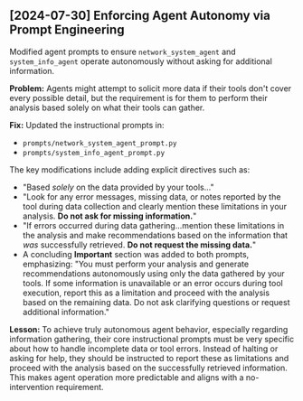 ## [2024-07-30] Enforcing Agent Autonomy via Prompt Engineering

Modified agent prompts to ensure `network_system_agent` and `system_info_agent` operate autonomously without asking for additional information.

**Problem:** Agents might attempt to solicit more data if their tools don't cover every possible detail, but the requirement is for them to perform their analysis based solely on what their tools can gather.

**Fix:**
Updated the instructional prompts in:

- `prompts/network_system_agent_prompt.py`
- `prompts/system_info_agent_prompt.py`

The key modifications include adding explicit directives such as:

- "Based _solely_ on the data provided by your tools..."
- "Look for any error messages, missing data, or notes reported by the tool during data collection and clearly mention these limitations in your analysis. **Do not ask for missing information.**"
- "If errors occurred during data gathering...mention these limitations in the analysis and make recommendations based on the information that _was_ successfully retrieved. **Do not request the missing data.**"
- A concluding **Important** section was added to both prompts, emphasizing: "You must perform your analysis and generate recommendations autonomously using only the data gathered by your tools. If some information is unavailable or an error occurs during tool execution, report this as a limitation and proceed with the analysis based on the remaining data. Do not ask clarifying questions or request additional information."

**Lesson:** To achieve truly autonomous agent behavior, especially regarding information gathering, their core instructional prompts must be very specific about how to handle incomplete data or tool errors. Instead of halting or asking for help, they should be instructed to report these as limitations and proceed with the analysis based on the successfully retrieved information. This makes agent operation more predictable and aligns with a no-intervention requirement.
